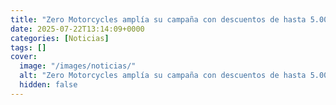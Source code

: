 ```yaml
---
title: "Zero Motorcycles amplía su campaña con descuentos de hasta 5.000 euros en sus motos eléctricas"
date: 2025-07-22T13:14:09+0000
categories: [Noticias]
tags: []
cover:
  image: "/images/noticias/"
  alt: "Zero Motorcycles amplía su campaña con descuentos de hasta 5.000 euros en sus motos eléctricas"
  hidden: false
---
```



